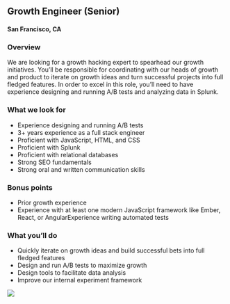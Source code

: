 ## Growth Engineer (Senior)
#### San Francisco, CA

### Overview
We are looking for a growth hacking expert to spearhead our growth initiatives. You’ll be responsible for coordinating with our heads of growth and product to iterate on growth ideas and turn successful projects into full fledged features. In order to excel in this role, you’ll need to have experience designing and running A/B tests and analyzing data in Splunk.

### What we look for
+	Experience designing and running A/B tests
+	3+ years experience as a full stack engineer
+	Proficient with JavaScript, HTML, and CSS
+	Proficient with Splunk
+	Proficient with relational databases
+	Strong SEO fundamentals
+	Strong oral and written communication skills

### Bonus points
+	Prior growth experience
+	Experience with at least one modern JavaScript framework like Ember, React, or AngularExperience writing automated tests

### What you’ll do
+	Quickly iterate on growth ideas and build successful bets into full fledged features
+	Design and run A/B tests to maximize growth
+	Design tools to facilitate data analysis
+	Improve our internal experiment framework


[<img src='https://dabuttonfactory.com/button.png?t=Learn+More&f=Calibri-Bold&ts=24&tc=fff&hp=20&vp=8&c=5&bgt=unicolored&bgc=29aafe'>](https://letsrockit.co/jobs/tnvyea-growth-engineer-senior)
